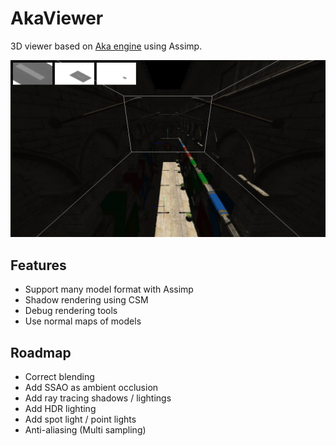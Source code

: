 # AkaViewer

3D viewer based on [Aka engine](https://github.com/antaalt/Aka) using Assimp.

![Image](asset/screens/sponza.png)

## Features
- Support many model format with Assimp
- Shadow rendering using CSM
- Debug rendering tools
- Use normal maps of models

## Roadmap
- Correct blending
- Add SSAO as ambient occlusion
- Add ray tracing shadows / lightings
- Add HDR lighting
- Add spot light / point lights
- Anti-aliasing (Multi sampling)
